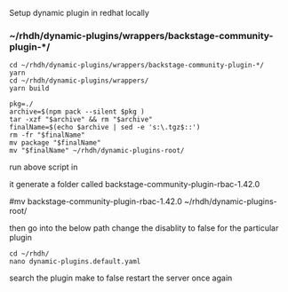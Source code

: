 Setup dynamic plugin in redhat locally
### ~/rhdh/dynamic-plugins/wrappers/backstage-community-plugin-*/
```
cd ~/rhdh/dynamic-plugins/wrappers/backstage-community-plugin-*/ 
yarn
cd ~/rhdh/dynamic-plugins/wrappers/
yarn build
```
```
pkg=./
archive=$(npm pack --silent $pkg )
tar -xzf "$archive" && rm "$archive"
finalName=$(echo $archive | sed -e 's:\.tgz$::')
rm -fr "$finalName"
mv package "$finalName"
mv "$finalName" ~/rhdh/dynamic-plugins-root/
```
run above script in <here we need to run the script>

it generate a folder called backstage-community-plugin-rbac-1.42.0 <something like this>

#mv backstage-community-plugin-rbac-1.42.0 ~/rhdh/dynamic-plugins-root/

then go into the below path change the disablity to false for the particular plugin
```
cd ~/rhdh/
nano dynamic-plugins.default.yaml
```
search the plugin make to false
restart the server once again
